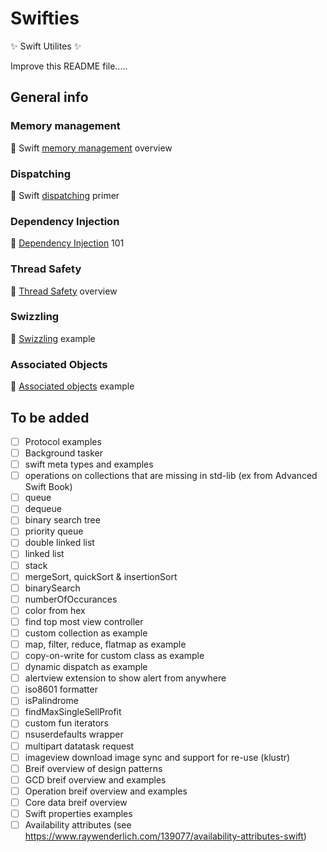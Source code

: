 # Swifties
:sparkles: Swift Utilites :sparkles:

Improve this README file.....

## General info

### Memory management
:camel: Swift [memory management](MemoryManagement.md) overview

### Dispatching
:camel: Swift [dispatching](Dispatching.md) primer

### Dependency Injection
:camel: [Dependency Injection](DependencyInjection.md) 101

### Thread Safety
:camel: [Thread Safety](ThreadSafety.md) overview

### Swizzling
:camel: [Swizzling](UIViewController+Swizzling.swift) example

### Associated Objects
:camel: [Associated objects](UIViewController+AscObject.swift) example


## To be added 
- [ ] Protocol examples
- [ ] Background tasker
- [ ] swift meta types and examples
- [ ] operations on collections that are missing in std-lib (ex from Advanced Swift Book)
- [ ] queue
- [ ] dequeue
- [ ] binary search tree
- [ ] priority queue
- [ ] double linked list
- [ ] linked list
- [ ] stack
- [ ] mergeSort, quickSort & insertionSort 
- [ ] binarySearch
- [ ] numberOfOccurances
- [ ] color from hex
- [ ] find top most view controller
- [ ] custom collection as example
- [ ] map, filter, reduce, flatmap as example
- [ ] copy-on-write for custom class as example
- [ ] dynamic dispatch as example
- [ ] alertview extension to show alert from anywhere
- [ ] iso8601 formatter
- [ ] isPalindrome
- [ ] findMaxSingleSellProfit
- [ ] custom fun iterators
- [ ] nsuserdefaults wrapper
- [ ] multipart datatask request 
- [ ] imageview download image sync and support for re-use (klustr)
- [ ] Breif overview of design patterns
- [ ] GCD breif  overview and examples
- [ ] Operation breif  overview and examples
- [ ] Core data breif overview
- [ ] Swift properties examples
- [ ] Availability attributes (see https://www.raywenderlich.com/139077/availability-attributes-swift)
